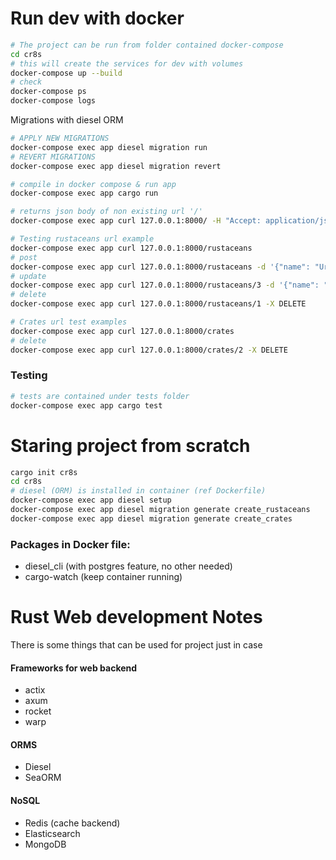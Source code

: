 # Run dev with docker

```bash
# The project can be run from folder contained docker-compose
cd cr8s
# this will create the services for dev with volumes
docker-compose up --build
# check
docker-compose ps
docker-compose logs
```

Migrations with diesel ORM

```bash
# APPLY NEW MIGRATIONS
docker-compose exec app diesel migration run
# REVERT MIGRATIONS
docker-compose exec app diesel migration revert

# compile in docker compose & run app
docker-compose exec app cargo run
```

```bash
# returns json body of non existing url '/'
docker-compose exec app curl 127.0.0.1:8000/ -H "Accept: application/json"

# Testing rustaceans url example
docker-compose exec app curl 127.0.0.1:8000/rustaceans
# post
docker-compose exec app curl 127.0.0.1:8000/rustaceans -d '{"name": "Url-test", "email": "test@me.now"}' -H "Content-type: application/json"
# update
docker-compose exec app curl 127.0.0.1:8000/rustaceans/3 -d '{"name": "Updating-test", "email": "test-update@me.now"}' -X PUT -H "Content-type: application/json"
# delete
docker-compose exec app curl 127.0.0.1:8000/rustaceans/1 -X DELETE

# Crates url test examples
docker-compose exec app curl 127.0.0.1:8000/crates
# delete
docker-compose exec app curl 127.0.0.1:8000/crates/2 -X DELETE
```

### Testing

```bash
# tests are contained under tests folder
docker-compose exec app cargo test
```

# Staring project from scratch

```bash
cargo init cr8s
cd cr8s
# diesel (ORM) is installed in container (ref Dockerfile)
docker-compose exec app diesel setup
docker-compose exec app diesel migration generate create_rustaceans
docker-compose exec app diesel migration generate create_crates
```

### Packages in Docker file:

- diesel_cli (with postgres feature, no other needed)
- cargo-watch (keep container running)

# Rust Web development Notes

There is some things that can be used for project just in case

#### Frameworks for web backend

- actix
- axum
- rocket
- warp

#### ORMS

- Diesel
- SeaORM

#### NoSQL

- Redis (cache backend)
- Elasticsearch
- MongoDB

